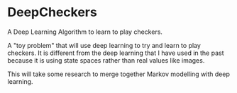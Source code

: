# DeepCheckers
A Deep Learning Algorithm to learn to play checkers.

A "toy problem" that will use deep learning to try and learn to play checkers. It is different from the deep learning that I have used in the past because it is using state spaces rather than real values like images.

This will take some research to merge together Markov modelling with deep learning.